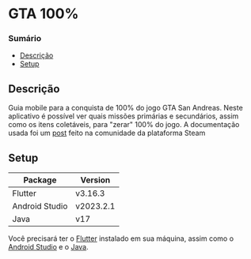 # GTA 100%

### Sumário

- [Descrição](#descrição)
- [Setup](#setup)

## Descrição

Guia mobile para a conquista de 100% do jogo GTA San Andreas. Neste aplicativo é possível ver quais missões primárias e secundários, assim como os itens coletáveis, para "zerar" 100% do jogo.  A documentação usada foi um [post](https://steamcommunity.com/sharedfiles/filedetails/?id=1974532552) feito na comunidade da plataforma Steam

## Setup

| Package        | Version    |
| -------------- | ---------- |
| Flutter        |  v3.16.3   |
| Android Studio |  v2023.2.1 |
| Java           |  v17       |

Você precisará ter o [Flutter]([https://nodejs.org](https://docs.flutter.dev/get-started/install/windows/desktop?tab=download)) instalado em sua máquina, assim como o [Android Studio](https://developer.android.com/studio) e o [Java](https://www.oracle.com/br/java/technologies/downloads/).

